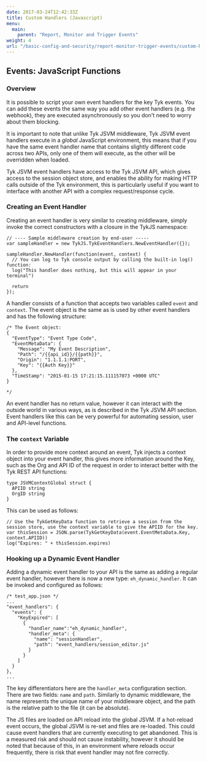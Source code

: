 ```yaml
---
date: 2017-03-24T12:42:33Z
title: Custom Handlers (Javascript)
menu:
  main:
    parent: "Report, Monitor and Trigger Events"
weight: 4
url: "/basic-config-and-security/report-monitor-trigger-events/custom-handlers-javascript"
---
```


## Events: JavaScript Functions

### Overview

It is possible to script your own event handlers for the key Tyk events. You can add these events the same way you add other event handlers (e.g. the webhook), they are executed asynchronously so you don't need to worry about them blocking.

It is important to note that unlike Tyk JSVM middleware, Tyk JSVM event handlers execute in a *global* JavaScript environment, this means that if you have the same event handler name that contains slightly different code across two APIs, only one of them will execute, as the other will be overridden when loaded.

Tyk JSVM event handlers have access to the Tyk JSVM API, which gives access to the session object store, and enables the ability for making HTTP calls outside of the Tyk environment, this is particularly useful if you want to interface with another API with a complex request/response cycle.

### Creating an Event Handler

Creating an event handler is very similar to creating middleware, simply invoke the correct constructors with a closure in the TykJS namespace:

```
// ---- Sample middleware creation by end-user -----
var sampleHandler = new TykJS.TykEventHandlers.NewEventHandler({});

sampleHandler.NewHandler(function(event, context) {
  // You can log to Tyk console output by calling the built-in log() function:
  log("This handler does nothing, but this will appear in your terminal")

  return
});
```

A handler consists of a function that accepts two variables called `event` and `context`. The event object is the same as is used by other event handlers and has the following structure:

```
/* The Event object:
{
  "EventType": "Event Type Code",
  "EventMetaData": {
    "Message": "My Event Description",
    "Path": "/{{api_id}}/{{path}}",
    "Origin": "1.1.1.1:PORT",
    "Key": "{{Auth Key}}"
  },
  "TimeStamp": "2015-01-15 17:21:15.111157073 +0000 UTC"
}

*/
```

An event handler has no return value, however it can interact with the outside world in various ways, as is described in the Tyk JSVM API section. Event handlers like this can be very powerful for automating session, user and API-level functions.

### The `context` Variable

In order to provide more context around an event, Tyk injects a context object into your event handler, this gives more information around the Key, such as the Org and API ID of the request in order to interact better with the Tyk REST API functions:

```
type JSVMContextGlobal struct {
  APIID string
  OrgID string
}
```

This can be used as follows:

```
// Use the TykGetKeyData function to retrieve a session from the session store, use the context variable to give the APIID for the key.
var thisSession = JSON.parse(TykGetKeyData(event.EventMetaData.Key, context.APIID))
log("Expires: " + thisSession.expires)
```

### Hooking up a Dynamic Event Handler

Adding a dynamic event handler to your API is the same as adding a regular event handler, however there is now a new type: `eh_dynamic_handler`. It can be invoked and configured as follows:

```
/* test_app.json */
...
"event_handlers": {
  "events": {
    "KeyExpired": [
      {
        "handler_name":"eh_dynamic_handler",
        "handler_meta": {
          "name": "sessionHandler",
          "path": "event_handlers/session_editor.js"
        }
      }
    ]
  }
},
...
```

The key differentiators here are the `handler_meta` configuration section. There are two fields: `name` and `path`. Similarly to dynamic middleware, the name represents the unique name of your middleware object, and the path is the relative path to the file (it can be absolute).

The JS files are loaded on API reload into the global JSVM. If a hot-reload event occurs, the global JSVM is re-set and files are re-loaded. This could cause event handlers that are currently executing to get abandoned. This is a measured risk and should not cause instability, however it should be noted that because of this, in an environment where reloads occur frequently, there is risk that event handler may not fire correctly.
